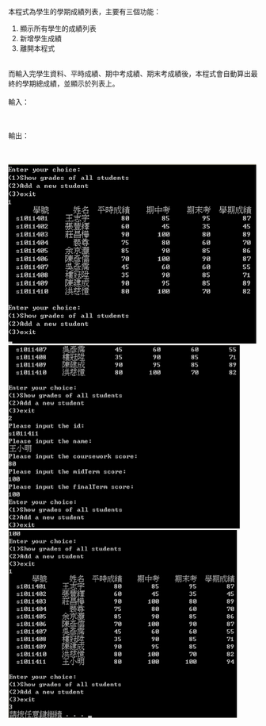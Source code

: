 本程式為學生的學期成績列表，主要有三個功能：
1. 顯示所有學生的成績列表
2. 新增學生成績
3. 離開本程式
<br/>
而輸入完學生資料、平時成績、期中考成績、期末考成績後，本程式會自動算出最終的學期總成績，並顯示於列表上。
<br/><br/>
輸入：<br/>

<br/><br/>
輸出：<br/>

<br/><br/>
![image](https://github.com/veryjimmy/Cpp-Programming_hw8/blob/master/ex1.png)
![image](https://github.com/veryjimmy/Cpp-Programming_hw8/blob/master/ex2.png)
![image](https://github.com/veryjimmy/Cpp-Programming_hw8/blob/master/ex3.png)
